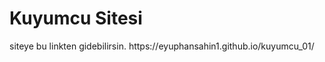 <div>
  <h1>Kuyumcu Sitesi</h1>
  <p>siteye bu linkten gidebilirsin. https://eyuphansahin1.github.io/kuyumcu_01/</p>
</div>
